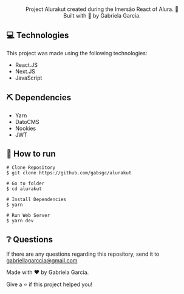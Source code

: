 <div align="center">
    </br><p> Project Alurakut created during the Imersão React of Alura. 🤿 </br>
    Built with 💙 by Gabriela Garcia.</p>
</div>

## :computer: Technologies

This project was made using the following technologies:
- React.JS
- Next.JS
- JavaScript

## ⛏ Dependencies
- Yarn
- DatoCMS 
- Nookies
- JWT

## :construction_worker: How to run

```
# Clone Repository
$ git clone https://github.com/gabsgc/alurakut

# Go to folder
$ cd alurakut

# Install Dependencies
$ yarn

# Run Web Server
$ yarn dev

```
## ❔ Questions
If there are any questions regarding this repository, send it to gabriellagarccia@gmail.com

Made with ❤︎ by Gabriela Garcia.

Give a ⭐️ if this project helped you!